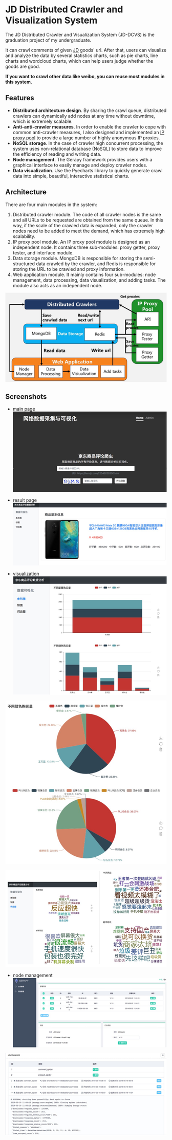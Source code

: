 # JD Distributed Crawler and Visualization System

The JD Distributed Crawler and Visualization System (JD-DCVS) is the graduation project of my undergraduate. 

It can crawl comments of given [JD](www.jd.com) goods' url. After that, users can visualize and analyze the data by several statistics charts, such as pie charts, line charts and wordcloud charts, which can help users judge whether the goods are good.

**If you want to crawl other data like weibo, you can reuse most modules in this system.**

## Features

+   **Distributed architecture design**. By sharing the crawl queue, distributed crawlers can dynamically add nodes at any time without downtime, which is extremely scalable. 
+   **Anti-anti-crawler measures**. In order to enable the crawler to cope with common anti-crawler measures, I also designed and implemented an [IP proxy pool](https://github.com/fgksgf/IP-Proxy-Pool) to provide a large number of highly anonymous IP proxies. 
+   **NoSQL storage**. In the case of crawler high concurrent processing, the system uses non-relational database (NoSQL) to store data to improve the efficiency of reading and writing data. 
+   **Node management**. The Gerapy framework provides users with a graphical interface to easily manage and deploy crawler nodes. 
+   **Data visualization**. Use the Pyecharts library to quickly generate crawl data into simple, beautiful, interactive statistical charts.

## Architecture

There are four main modules in the system: 

1.  Distributed crawler module. The code of all crawler nodes is the same and all URLs to be requested are obtained from the same queue. In this way, if the scale of the crawled data is expanded, only the crawler nodes need to be added to meet the demand, which has extremely high scalability.
2.  IP proxy pool module. An IP proxy pool module is designed as an independent node. It contains three sub-modules: proxy getter, proxy tester, and interface module. 
3.  Data storage module. MongoDB is responsible for storing the semi-structured data crawled by the crawler, and Redis is responsible for storing the URL to be crawled and proxy information. 
4.  Web application module. It mainly contains four sub-modules: node management, data processing, data visualization, and adding tasks. The module also acts as an independent node.

![](./static/img/dcvs-1.jpg)

## Screenshots

+ main page
![](./static/img/screenshots-1.jpg)

+ result page
![](./static/img/screenshots-2.jpg)

+ visualization
![](./static/img/screenshots-3.jpg)

![](./static/img/screenshots-4.jpg)

![](./static/img/screenshots-5.jpg)

+ node management
![](./static/img/screenshots-6.jpg)

![](./static/img/screenshots-7.jpg)
